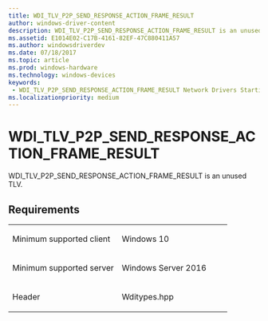 ```yaml
---
title: WDI_TLV_P2P_SEND_RESPONSE_ACTION_FRAME_RESULT
author: windows-driver-content
description: WDI_TLV_P2P_SEND_RESPONSE_ACTION_FRAME_RESULT is an unused TLV.
ms.assetid: E1014E02-C17B-4161-82EF-47C880411A57
ms.author: windowsdriverdev 
ms.date: 07/18/2017 
ms.topic: article 
ms.prod: windows-hardware 
ms.technology: windows-devices 
keywords:
 - WDI_TLV_P2P_SEND_RESPONSE_ACTION_FRAME_RESULT Network Drivers Starting with Windows Vista
ms.localizationpriority: medium
---
```


# WDI\_TLV\_P2P\_SEND\_RESPONSE\_ACTION\_FRAME\_RESULT


WDI\_TLV\_P2P\_SEND\_RESPONSE\_ACTION\_FRAME\_RESULT is an unused TLV.

Requirements
------------

<table>
<colgroup>
<col width="50%" />
<col width="50%" />
</colgroup>
<tbody>
<tr class="odd">
<td><p>Minimum supported client</p></td>
<td><p>Windows 10</p></td>
</tr>
<tr class="even">
<td><p>Minimum supported server</p></td>
<td><p>Windows Server 2016</p></td>
</tr>
<tr class="odd">
<td><p>Header</p></td>
<td>Wditypes.hpp</td>
</tr>
</tbody>
</table>

 

 




